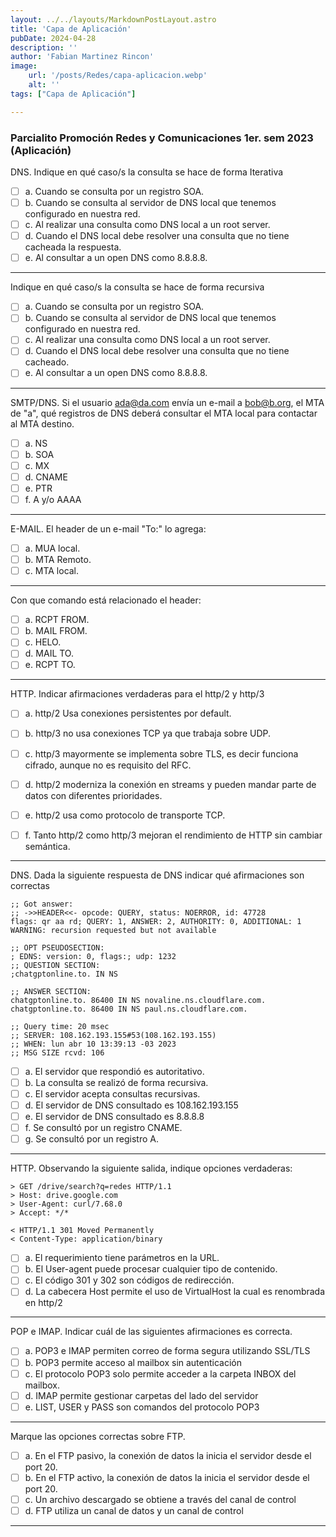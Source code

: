 ```yaml
---
layout: ../../layouts/MarkdownPostLayout.astro
title: 'Capa de Aplicación'
pubDate: 2024-04-28
description: ''
author: 'Fabian Martinez Rincon'
image:
    url: '/posts/Redes/capa-aplicacion.webp'
    alt: ''
tags: ["Capa de Aplicación"]

---
```


### Parcialito Promoción Redes y Comunicaciones 1er. sem 2023 (Aplicación)



DNS. Indique en qué caso/s la consulta se hace de forma Iterativa

- [ ] a. Cuando se consulta por un registro SOA.
- [ ] b. Cuando se consulta al servidor de DNS local que tenemos configurado en nuestra red.
- [ ] c. Al realizar una consulta como DNS local a un root server.
- [ ] d. Cuando el DNS local debe resolver una consulta que no tiene cacheada la respuesta.
- [ ] e. Al consultar a un open DNS como 8.8.8.8.

---

Indique en qué caso/s la consulta se hace de forma recursiva

- [ ] a. Cuando se consulta por un registro SOA.
- [ ] b. Cuando se consulta al servidor de DNS local que tenemos configurado en nuestra red.
- [ ] c. Al realizar una consulta como DNS local a un root server.
- [ ] d. Cuando el DNS local debe resolver una consulta que no tiene cacheado.
- [ ] e. Al consultar a un open DNS como 8.8.8.8.

---

SMTP/DNS. Si el usuario ada@da.com envía un e-mail a bob@b.org, el MTA de "a", qué registros de DNS deberá consultar el MTA local para contactar al MTA destino.

- [ ] a. NS
- [ ] b. SOA
- [ ] c. MX
- [ ] d. CNAME
- [ ] e. PTR
- [ ] f. A y/o AAAA

---

E-MAIL. El header de un e-mail "To:" lo agrega:

- [ ] a. MUA local.
- [ ] b. MTA Remoto.
- [ ] c. MTA local.

---

Con que comando está relacionado el header:

- [ ] a. RCPT FROM.
- [ ] b. MAIL FROM.
- [ ] c. HELO.
- [ ] d. MAIL TO.
- [ ] e. RCPT TO.

---

HTTP. Indicar afirmaciones verdaderas para el http/2 y http/3

- [ ] a. http/2 Usa conexiones persistentes por default.
- [ ] b. http/3 no usa conexiones TCP ya que trabaja sobre UDP.
- [ ] c. http/3 mayormente se implementa sobre TLS, es decir funciona cifrado, aunque no es requisito del RFC.
- [ ] d. http/2 moderniza la conexión en streams y pueden mandar parte de datos con diferentes prioridades.
- [ ] e. http/2 usa como protocolo de transporte TCP.
- [ ] f. Tanto http/2 como http/3 mejoran el rendimiento de HTTP sin cambiar semántica.


---

DNS. Dada la siguiente respuesta de DNS indicar qué afirmaciones son correctas

```plaintext
;; Got answer:
;; ->>HEADER<<- opcode: QUERY, status: NOERROR, id: 47728
flags: qr aa rd; QUERY: 1, ANSWER: 2, AUTHORITY: 0, ADDITIONAL: 1
WARNING: recursion requested but not available

;; OPT PSEUDOSECTION:
; EDNS: version: 0, flags:; udp: 1232
;; QUESTION SECTION:
;chatgptonline.to. IN NS

;; ANSWER SECTION:
chatgptonline.to. 86400 IN NS novaline.ns.cloudflare.com.
chatgptonline.to. 86400 IN NS paul.ns.cloudflare.com.

;; Query time: 20 msec
;; SERVER: 108.162.193.155#53(108.162.193.155)
;; WHEN: lun abr 10 13:39:13 -03 2023
;; MSG SIZE rcvd: 106
```

- [ ] a. El servidor que respondió es autoritativo.
- [ ] b. La consulta se realizó de forma recursiva.
- [ ] c. El servidor acepta consultas recursivas.
- [ ] d. El servidor de DNS consultado es 108.162.193.155
- [ ] e. El servidor de DNS consultado es 8.8.8.8
- [ ] f. Se consultó por un registro CNAME.
- [ ] g. Se consultó por un registro A.

---

HTTP. Observando la siguiente salida, indique opciones verdaderas:

```plaintext
> GET /drive/search?q=redes HTTP/1.1
> Host: drive.google.com
> User-Agent: curl/7.68.0
> Accept: */*

< HTTP/1.1 301 Moved Permanently
< Content-Type: application/binary
```

- [ ] a. El requerimiento tiene parámetros en la URL.
- [ ] b. El User-agent puede procesar cualquier tipo de contenido.
- [ ] c. El código 301 y 302 son códigos de redirección.
- [ ] d. La cabecera Host permite el uso de VirtualHost la cual es renombrada en http/2

---

POP e IMAP. Indicar cuál de las siguientes afirmaciones es correcta.

- [ ] a. POP3 e IMAP permiten correo de forma segura utilizando SSL/TLS
- [ ] b. POP3 permite acceso al mailbox sin autenticación
- [ ] c. El protocolo POP3 solo permite acceder a la carpeta INBOX del mailbox.
- [ ] d. IMAP permite gestionar carpetas del lado del servidor
- [ ] e. LIST, USER y PASS son comandos del protocolo POP3

---

Marque las opciones correctas sobre FTP.

- [ ] a. En el FTP pasivo, la conexión de datos la inicia el servidor desde el port 20.
- [ ] b. En el FTP activo, la conexión de datos la inicia el servidor desde el port 20.
- [ ] c. Un archivo descargado se obtiene a través del canal de control
- [ ] d. FTP utiliza un canal de datos y un canal de control

---
